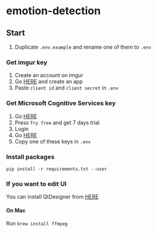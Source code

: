 # emotion-detection

## Start
1. Duplicate `.env.example` and rename one of them to `.env`

### Get imgur key
1. Create an account on imgur  
2. Go [HERE](https://imgur.com/account/settings/apps) and create an app  
3. Paste `client id` and `client secret` in `.env`  
  
### Get Microsoft Cognitive Services key
1. Go [HERE](https://azure.microsoft.com/en-us/services/cognitive-services/face/)  
2. Press `Try free` and get 7 days trial  
3. Login  
4. Go [HERE](https://azure.microsoft.com/en-us/try/cognitive-services/my-apis/)
5. Copy one of these keys in `.env`

### Install packages
`pip install -r requirements.txt --user`

### If you want to edit UI
You can install QtDesigner from [HERE](https://build-system.fman.io/qt-designer-download)

#### On Mac
Run `brew install ffmpeg`